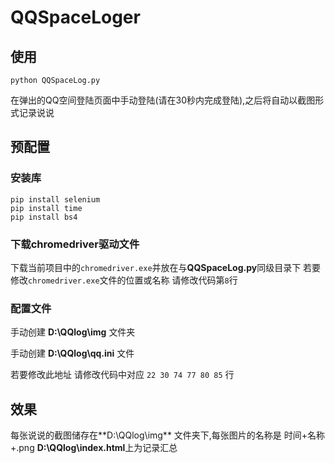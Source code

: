 # QQSpaceLoger

## 使用

`python QQSpaceLog.py`

在弹出的QQ空间登陆页面中手动登陆(请在30秒内完成登陆),之后将自动以截图形式记录说说

## 预配置

### 安装库
```
pip install selenium
pip install time
pip install bs4
```

### 下载chromedriver驱动文件

下载当前项目中的`chromedriver.exe`并放在与**QQSpaceLog.py**同级目录下
若要修改`chromedriver.exe`文件的位置或名称 请修改代码第`8`行

### 配置文件

手动创建 **D:\QQlog\img** 文件夹

手动创建 **D:\QQlog\qq.ini** 文件

若要修改此地址 请修改代码中对应 `22 30 74 77 80 85` 行

## 效果

每张说说的截图储存在**D:\QQlog\img\** 文件夹下,每张图片的名称是 时间+名称+.png
**D:\QQlog\index.html**上为记录汇总

